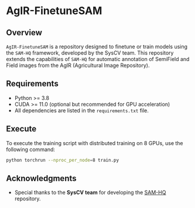 # AgIR-FinetuneSAM

## Overview

`AgIR-FinetuneSAM` is a repository designed to finetune or train models using the `SAM-HQ` framework, developed by the SysCV team. This repository extends the capabilities of `SAM-HQ` for automatic annotation of SemiField and Field images from the AgIR (Agricultural Image Repository).

## Requirements

- Python >= 3.8
- CUDA >= 11.0 (optional but recommended for GPU acceleration)
- All dependencies are listed in the `requirements.txt` file.


## Execute

To execute the training script with distributed training on 8 GPUs, use the following command:

```bash
python torchrun --nproc_per_node=8 train.py
```

## Acknowledgments

- Special thanks to the **SysCV team** for developing the [SAM-HQ](https://github.com/SysCV/sam-hq) repository.
